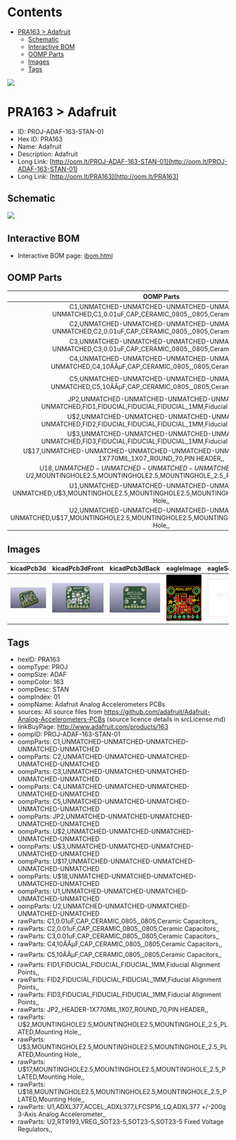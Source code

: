 



Contents
========

* [PRA163 > Adafruit](#pra163--adafruit)
	* [Schematic](#schematic)
	* [Interactive BOM](#interactive-bom)
	* [OOMP Parts](#oomp-parts)
	* [Images](#images)
	* [Tags](#tags)
  
![][im]
# PRA163 > Adafruit

- ID: PROJ-ADAF-163-STAN-01
- Hex ID: PRA163
- Name: Adafruit
- Description: Adafruit
- Long Link: [http://oom.lt/PROJ-ADAF-163-STAN-01](http://oom.lt/PROJ-ADAF-163-STAN-01)
- Long Link: [http://oom.lt/PRA163](http://oom.lt/PRA163)

## Schematic
  
![][schem]
## Interactive BOM

- Interactive BOM page: [ibom.html](https://htmlpreview.github.io/?https://github.com/oomlout/oomlout_OOMP_projects/blob/main/PROJ-ADAF-163-STAN-01/kicad/bom/ibom.html)

## OOMP Parts
  

|OOMP Parts|
| :---: |
|C1,UNMATCHED-UNMATCHED-UNMATCHED-UNMATCHED-UNMATCHED,C1,0.01uF,CAP_CERAMIC_0805,_0805,Ceramic Capacitors,,|
|C2,UNMATCHED-UNMATCHED-UNMATCHED-UNMATCHED-UNMATCHED,C2,0.01uF,CAP_CERAMIC_0805,_0805,Ceramic Capacitors,,|
|C3,UNMATCHED-UNMATCHED-UNMATCHED-UNMATCHED-UNMATCHED,C3,0.01uF,CAP_CERAMIC_0805,_0805,Ceramic Capacitors,,|
|C4,UNMATCHED-UNMATCHED-UNMATCHED-UNMATCHED-UNMATCHED,C4,10ÃÂµF,CAP_CERAMIC_0805,_0805,Ceramic Capacitors,,|
|C5,UNMATCHED-UNMATCHED-UNMATCHED-UNMATCHED-UNMATCHED,C5,10ÃÂµF,CAP_CERAMIC_0805,_0805,Ceramic Capacitors,,|
|JP2,UNMATCHED-UNMATCHED-UNMATCHED-UNMATCHED-UNMATCHED,FID1,FIDUCIAL,FIDUCIAL,FIDUCIAL_1MM,Fiducial Alignment Points,,|
|U$2,UNMATCHED-UNMATCHED-UNMATCHED-UNMATCHED-UNMATCHED,FID2,FIDUCIAL,FIDUCIAL,FIDUCIAL_1MM,Fiducial Alignment Points,,|
|U$3,UNMATCHED-UNMATCHED-UNMATCHED-UNMATCHED-UNMATCHED,FID3,FIDUCIAL,FIDUCIAL,FIDUCIAL_1MM,Fiducial Alignment Points,,|
|U$17,UNMATCHED-UNMATCHED-UNMATCHED-UNMATCHED-UNMATCHED,JP2,,HEADER-1X770MIL,1X07_ROUND_70,PIN HEADER,,|
|U$18,UNMATCHED-UNMATCHED-UNMATCHED-UNMATCHED-UNMATCHED,U$2,MOUNTINGHOLE2.5,MOUNTINGHOLE2.5,MOUNTINGHOLE_2.5_PLATED,Mounting Hole,,|
|U1,UNMATCHED-UNMATCHED-UNMATCHED-UNMATCHED-UNMATCHED,U$3,MOUNTINGHOLE2.5,MOUNTINGHOLE2.5,MOUNTINGHOLE_2.5_PLATED,Mounting Hole,,|
|U2,UNMATCHED-UNMATCHED-UNMATCHED-UNMATCHED-UNMATCHED,U$17,MOUNTINGHOLE2.5,MOUNTINGHOLE2.5,MOUNTINGHOLE_2.5_PLATED,Mounting Hole,,|

## Images
  
  

|kicadPcb3d|kicadPcb3dFront|kicadPcb3dBack|eagleImage|eagleSchemImage|
| :---: | :---: | :---: | :---: | :---: |
|[![kicadPcb3d](kicadPcb3d_140.png)](kicadPcb3d.png)|[![kicadPcb3dFront](kicadPcb3dFront_140.png)](kicadPcb3dFront.png)|[![kicadPcb3dBack](kicadPcb3dBack_140.png)](kicadPcb3dBack.png)|[![eagleImage](eagleImage_140.png)](eagleImage.png)|[![eagleSchemImage](eagleSchemImage_140.png)](eagleSchemImage.png)|

## Tags

- hexID: PRA163
- oompType: PROJ
- oompSize: ADAF
- oompColor: 163
- oompDesc: STAN
- oompIndex: 01
- oompName: Adafruit Analog Accelerometers PCBs
- sources: All source files from https://github.com/adafruit/Adafruit-Analog-Accelerometers-PCBs (source licence details in srcLicense.md)
- linkBuyPage: http://www.adafruit.com/products/163
- oompID: PROJ-ADAF-163-STAN-01
- oompParts: C1,UNMATCHED-UNMATCHED-UNMATCHED-UNMATCHED-UNMATCHED
- oompParts: C2,UNMATCHED-UNMATCHED-UNMATCHED-UNMATCHED-UNMATCHED
- oompParts: C3,UNMATCHED-UNMATCHED-UNMATCHED-UNMATCHED-UNMATCHED
- oompParts: C4,UNMATCHED-UNMATCHED-UNMATCHED-UNMATCHED-UNMATCHED
- oompParts: C5,UNMATCHED-UNMATCHED-UNMATCHED-UNMATCHED-UNMATCHED
- oompParts: JP2,UNMATCHED-UNMATCHED-UNMATCHED-UNMATCHED-UNMATCHED
- oompParts: U$2,UNMATCHED-UNMATCHED-UNMATCHED-UNMATCHED-UNMATCHED
- oompParts: U$3,UNMATCHED-UNMATCHED-UNMATCHED-UNMATCHED-UNMATCHED
- oompParts: U$17,UNMATCHED-UNMATCHED-UNMATCHED-UNMATCHED-UNMATCHED
- oompParts: U$18,UNMATCHED-UNMATCHED-UNMATCHED-UNMATCHED-UNMATCHED
- oompParts: U1,UNMATCHED-UNMATCHED-UNMATCHED-UNMATCHED-UNMATCHED
- oompParts: U2,UNMATCHED-UNMATCHED-UNMATCHED-UNMATCHED-UNMATCHED
- rawParts: C1,0.01uF,CAP_CERAMIC_0805,_0805,Ceramic Capacitors,,
- rawParts: C2,0.01uF,CAP_CERAMIC_0805,_0805,Ceramic Capacitors,,
- rawParts: C3,0.01uF,CAP_CERAMIC_0805,_0805,Ceramic Capacitors,,
- rawParts: C4,10ÃÂµF,CAP_CERAMIC_0805,_0805,Ceramic Capacitors,,
- rawParts: C5,10ÃÂµF,CAP_CERAMIC_0805,_0805,Ceramic Capacitors,,
- rawParts: FID1,FIDUCIAL,FIDUCIAL,FIDUCIAL_1MM,Fiducial Alignment Points,,
- rawParts: FID2,FIDUCIAL,FIDUCIAL,FIDUCIAL_1MM,Fiducial Alignment Points,,
- rawParts: FID3,FIDUCIAL,FIDUCIAL,FIDUCIAL_1MM,Fiducial Alignment Points,,
- rawParts: JP2,,HEADER-1X770MIL,1X07_ROUND_70,PIN HEADER,,
- rawParts: U$2,MOUNTINGHOLE2.5,MOUNTINGHOLE2.5,MOUNTINGHOLE_2.5_PLATED,Mounting Hole,,
- rawParts: U$3,MOUNTINGHOLE2.5,MOUNTINGHOLE2.5,MOUNTINGHOLE_2.5_PLATED,Mounting Hole,,
- rawParts: U$17,MOUNTINGHOLE2.5,MOUNTINGHOLE2.5,MOUNTINGHOLE_2.5_PLATED,Mounting Hole,,
- rawParts: U$18,MOUNTINGHOLE2.5,MOUNTINGHOLE2.5,MOUNTINGHOLE_2.5_PLATED,Mounting Hole,,
- rawParts: U1,ADXL377,ACCEL_ADXL377,LFCSP16_LQ,ADXL377 +/-200g 3-Axis Analog Accelerometer,,
- rawParts: U2,RT9193,VREG_SOT23-5,SOT23-5,SOT23-5 Fixed Voltage Regulators,,



[im]: kicadPcb3d_450.png
[schem]: eagleSchemImage.png
